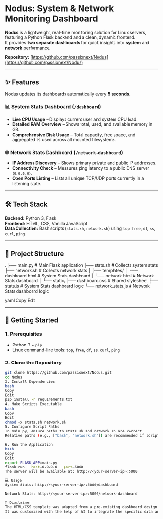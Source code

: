 # Nodus: System & Network Monitoring Dashboard

**Nodus** is a lightweight, real-time monitoring solution for Linux servers, featuring a Python Flask backend and a clean, dynamic frontend.  
It provides **two separate dashboards** for quick insights into **system** and **network** performance.

**Repository:** [https://github.com/passionext/Nodus](https://github.com/passionext/Nodus)

---

## ✨ Features

Nodus updates its dashboards automatically every **5 seconds**.

### 📊 System Stats Dashboard (`/dashboard`)
- **Live CPU Usage** – Displays current user and system CPU load.
- **Detailed RAM Overview** – Shows total, used, and available memory in GB.
- **Comprehensive Disk Usage** – Total capacity, free space, and aggregated % used across all mounted filesystems.

### 🌐 Network Stats Dashboard (`/network-dashboard`)
- **IP Address Discovery** – Shows primary private and public IP addresses.
- **Connectivity Check** – Measures ping latency to a public DNS server (`8.8.8.8`).
- **Open Ports Listing** – Lists all unique TCP/UDP ports currently in a listening state.

---

## 🛠 Tech Stack

**Backend:** Python 3, Flask  
**Frontend:** HTML, CSS, Vanilla JavaScript  
**Data Collection:** Bash scripts (`stats.sh`, `network.sh`) using `top`, `free`, `df`, `ss`, `curl`, `ping`

---

## 📂 Project Structure

.
├── main.py # Main Flask application
├── stats.sh # Collects system stats
├── network.sh # Collects network stats
│
├── templates/
│ ├── dashboard.html # System Stats dashboard
│ └── network.html # Network Stats dashboard
│
└── static/
├── dashboard.css # Shared stylesheet
├── stats.js # System Stats dashboard logic
└── network_stats.js # Network Stats dashboard logic

yaml
Copy
Edit

---

## 🚀 Getting Started

### 1. Prerequisites
- Python 3 + `pip`
- Linux command-line tools: `top`, `free`, `df`, `ss`, `curl`, `ping`

### 2. Clone the Repository
```bash
git clone https://github.com/passionext/Nodus.git
cd Nodus
3. Install Dependencies
bash
Copy
Edit
pip install -r requirements.txt
4. Make Scripts Executable
bash
Copy
Edit
chmod +x stats.sh network.sh
5. Configure Script Paths
In main.py, ensure paths to stats.sh and network.sh are correct.
Relative paths (e.g., ["bash", "network.sh"]) are recommended if scripts are in the same directory as main.py.

6. Run the Application
bash
Copy
Edit
export FLASK_APP=main.py
flask run --host=0.0.0.0 --port=5000
The server will be available at: http://<your-server-ip>:5000

💻 Usage
System Stats: http://<your-server-ip>:5000/dashboard

Network Stats: http://<your-server-ip>:5000/network-dashboard

📜 Disclaimer
The HTML/CSS template was adapted from a pre-existing dashboard design.
It was customized with the help of AI to integrate the specific data and features for Nodus
